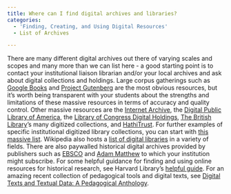 ```yaml
---
title: Where can I find digital archives and libraries?
categories:
  - 'Finding, Creating, and Using Digital Resources'
  - List of Archives

---
```

There are many different digital archives out there of varying scales and scopes and many more than we can list here - a good starting point is to contact your institutional liaison librarian and/or your local archives and ask about digital collections and holdings. Large corpus gatherings such as [Google Books](https://www.google.com/url?q=https://books.google.com/&sa=D&source=editors&ust=1649984699348839&usg=AOvVaw1T6fUZYlT5CfLe7soJf13U) and [Project Gutenberg](https://www.google.com/url?q=https://www.gutenberg.org/&sa=D&source=editors&ust=1649984699349151&usg=AOvVaw3Fw17YvjrkSIoWzLihEjKl) are the most obvious resources, but it’s worth being transparent with your students about the strengths and limitations of these massive resources in terms of accuracy and quality control. Other massive resources are the [Internet Archive](https://www.google.com/url?q=https://archive.org/&sa=D&source=editors&ust=1649984699349460&usg=AOvVaw0i9Xr00Co-NYaf65brlhDg), the [Digital Public Library of America](https://www.google.com/url?q=https://dp.la/&sa=D&source=editors&ust=1649984699349671&usg=AOvVaw2cGiSmOQVHTgt8Aklmk2JR), the [Library of Congress Digital Holdings](https://www.google.com/url?q=https://www.loc.gov/collections/&sa=D&source=editors&ust=1649984699349909&usg=AOvVaw0AaittwALfNOaW9zHmymWE), [The British Library](https://www.google.com/url?q=https://www.bl.uk/&sa=D&source=editors&ust=1649984699350150&usg=AOvVaw1-24aGdqH-qAvlBIabrJzi)’s many digitized collections, and [HathiTrust](https://www.google.com/url?q=https://www.hathitrust.org/&sa=D&source=editors&ust=1649984699350443&usg=AOvVaw3MaYUg8gjwILjTH9_JtC74). For further examples of specific institutional digitized library collections, you can start with [this massive list](https://www.google.com/url?q=http://oedb.org/ilibrarian/250-plus-killer-digital-libraries-and-archives/&sa=D&source=editors&ust=1649984699350783&usg=AOvVaw3OwopJtmaRXl8GkN6N8UJQ). Wikipedia also hosts a [list of digital libraries](https://www.google.com/url?q=https://en.wikipedia.org/wiki/List_of_digital_library_projects&sa=D&source=editors&ust=1649984699351094&usg=AOvVaw3yNegdCCT756xP5kyVgcez) in a variety of fields. There are also paywalled historical digital archives provided by publishers such as [EBSCO](https://www.google.com/url?q=https://www.ebsco.com/products/digital-archives&sa=D&source=editors&ust=1649984699351379&usg=AOvVaw2LK8b8V9sNzexoa1nDp1BQ) and [Adam Matthew](https://www.google.com/url?q=https://www.amdigital.co.uk/&sa=D&source=editors&ust=1649984699351614&usg=AOvVaw0zaUXW9YOFZ9bcxKztLZgh) to which your institution might subscribe. For some helpful guidance for finding and using online resources for historical research, see Harvard Library’s [helpful guide](https://www.google.com/url?q=https://guides.library.harvard.edu/history/digital&sa=D&source=editors&ust=1649984699351917&usg=AOvVaw35wMn0qlkkNJSG1sG5E3S7). For an amazing recent collection of pedagogical tools and digital texts, see [Digital Texts and Textual Data: A Pedagogical Anthology](https://www.google.com/url?q=https://hcommons.org/deposits/item/hc:28413/&sa=D&source=editors&ust=1649984699352198&usg=AOvVaw3HVGlKKgtXVYuQ6DJnyDas).